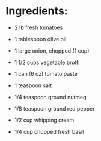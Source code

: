 # Ingredients:

 - 2 lb fresh tomatoes

 - 1 tablespoon olive oil

 - 1 large onion, chopped (1 cup) 

 - 1 1/2 cups vegetable broth

 - 1 can (6 oz) tomato paste

 - 1 teaspoon salt

 - 1/4 teaspoon ground nutmeg

 - 1/8 teaspoon ground red pepper

 - 1/2 cup whipping cream

 - 1/4 cup chopped fresh basil